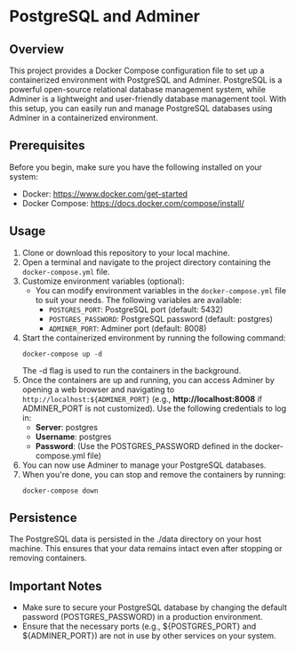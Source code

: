 # PostgreSQL and Adminer

## Overview

This project provides a Docker Compose configuration file to set up a containerized environment with PostgreSQL and Adminer. PostgreSQL is a powerful open-source relational database management system, while Adminer is a lightweight and user-friendly database management tool. With this setup, you can easily run and manage PostgreSQL databases using Adminer in a containerized environment.

## Prerequisites

Before you begin, make sure you have the following installed on your system:

* Docker: https://www.docker.com/get-started
* Docker Compose: https://docs.docker.com/compose/install/

## Usage

1. Clone or download this repository to your local machine.
2. Open a terminal and navigate to the project directory containing the `docker-compose.yml` file.
3. Customize environment variables (optional):
    * You can modify environment variables in the `docker-compose.yml` file to suit your needs. The following variables are available:
      * `POSTGRES_PORT`: PostgreSQL port (default: 5432)
      * `POSTGRES_PASSWORD`: PostgreSQL password (default: postgres)
      * `ADMINER_PORT`: Adminer port (default: 8008)
4. Start the containerized environment by running the following command:
    ```
    docker-compose up -d
    ```
    The -d flag is used to run the containers in the background.
5. Once the containers are up and running, you can access Adminer by opening a web browser and navigating to `http://localhost:${ADMINER_PORT}` (e.g., **http://localhost:8008** if ADMINER_PORT is not customized). Use the following credentials to log in:
    * **Server**: postgres
    * **Username**: postgres
    * **Password**: (Use the POSTGRES_PASSWORD defined in the docker-compose.yml file)
6. You can now use Adminer to manage your PostgreSQL databases.
7. When you're done, you can stop and remove the containers by running:
   ```
   docker-compose down
   ```

## Persistence

The PostgreSQL data is persisted in the ./data directory on your host machine. This ensures that your data remains intact even after stopping or removing containers.

## Important Notes

* Make sure to secure your PostgreSQL database by changing the default password (POSTGRES_PASSWORD) in a production environment.
* Ensure that the necessary ports (e.g., ${POSTGRES_PORT} and ${ADMINER_PORT}) are not in use by other services on your system.